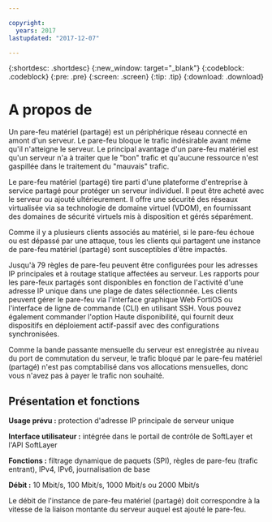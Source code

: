 ```yaml
---

copyright:
  years: 2017
lastupdated: "2017-12-07"

---
```


{:shortdesc: .shortdesc}
{:new_window: target="_blank"}
{:codeblock: .codeblock}
{:pre: .pre}
{:screen: .screen}
{:tip: .tip}
{:download: .download}

# A propos de

Un pare-feu matériel (partagé) est un périphérique réseau connecté en amont d'un serveur. Le pare-feu bloque le trafic indésirable avant même qu'il n'atteigne le serveur. Le principal avantage d'un pare-feu matériel est qu'un serveur n'a à traiter que le "bon" trafic et qu'aucune ressource n'est gaspillée dans le traitement du "mauvais" trafic. 

Le pare-feu matériel (partagé) tire parti d'une plateforme d'entreprise à service partagé pour protéger un serveur individuel. Il peut être acheté avec le serveur ou ajouté ultérieurement. Il offre une sécurité des réseaux virtualisée via sa technologie de domaine virtuel (VDOM), en fournissant des domaines de sécurité virtuels mis à disposition et gérés séparément.  

Comme il y a plusieurs clients associés au matériel, si le pare-feu échoue ou est dépassé par une attaque, tous les clients qui partagent une instance de pare-feu matériel (partagé) sont susceptibles d'être impactés. 

Jusqu'à 79 règles de pare-feu peuvent être configurées pour les adresses IP principales et à routage statique affectées au serveur. Les rapports pour les pare-feux partagés sont disponibles en fonction de l'activité d'une adresse IP unique dans une plage de dates sélectionnée.
Les clients peuvent gérer le pare-feu via l'interface graphique Web FortiOS ou l'interface de ligne de commande (CLI) en utilisant SSH. Vous pouvez également commander l'option Haute disponibilité, qui fournit deux dispositifs en déploiement actif-passif avec des configurations synchronisées.

Comme la bande passante mensuelle du serveur est enregistrée au niveau du port de commutation du serveur, le trafic bloqué par le pare-feu matériel (partagé) n'est pas comptabilisé dans vos allocations mensuelles, donc vous n'avez pas à payer le trafic non souhaité.

## Présentation et fonctions

**Usage prévu :** protection d'adresse IP principale de serveur unique

**Interface utilisateur :** intégrée dans le portail de contrôle de SoftLayer et l'API SoftLayer

**Fonctions :** filtrage dynamique de paquets (SPI), règles de pare-feu (trafic entrant), IPv4, IPv6, journalisation de base

**Débit :** 10 Mbit/s, 100 Mbit/s, 1000 Mbit/s ou 2000 Mbit/s 

Le débit de l'instance de pare-feu matériel (partagé) doit correspondre à la vitesse de la liaison montante du serveur auquel est ajouté le pare-feu.
